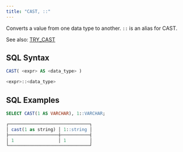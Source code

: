 ```yaml
---
title: "CAST, ::"
---
```


Converts a value from one data type to another. `::` is an alias for CAST.

See also: [TRY_CAST](try-cast.md)

## SQL Syntax

```sql
CAST( <expr> AS <data_type> )

<expr>::<data_type>
```

## SQL Examples

```sql
SELECT CAST(1 AS VARCHAR), 1::VARCHAR;

┌───────────────────────────────┐
│ cast(1 as string) │ 1::string │
├───────────────────┼───────────┤
│ 1                 │ 1         │
└───────────────────────────────┘
```